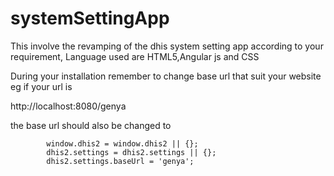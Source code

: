 # systemSettingApp

This involve the revamping of the dhis system setting app according to your requirement,
Language used are HTML5,Angular js and CSS

During your installation 
remember to change base url that suit your website
eg if your url is 

http://localhost:8080/genya

the base url should also be changed to 
        
            window.dhis2 = window.dhis2 || {};
            dhis2.settings = dhis2.settings || {};
            dhis2.settings.baseUrl = 'genya';
        
